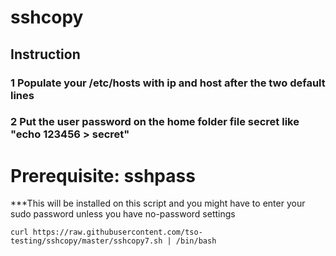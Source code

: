 # sshcopy

## Instruction
### 1 Populate your /etc/hosts with ip and host after the two default lines
### 2 Put the user password on the home folder file secret like "echo 123456 > secret"

# Prerequisite:  sshpass
***This will be installed on this script and you might have to enter your sudo password unless you have no-password settings

```
curl https://raw.githubusercontent.com/tso-testing/sshcopy/master/sshcopy7.sh | /bin/bash
```

